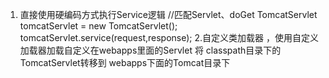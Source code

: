 1. 直接使用硬编码方式执行Service逻辑
//匹配Servlet、doGet
TomcatServlet tomcatServlet = new TomcatServlet();
tomcatServlet.service(request,response);
2.自定义类加载器  ，使用自定义加载器加载自定义在webapps里面的Servlet
将 classpath目录下的TomcatServlet转移到  webapps下面的Tomcat目录下



